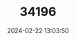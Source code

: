---
title: "34196"
category: "Pseudolarix amabilis"
draft: false
date: 2024-02-22 13:03:50
languages:
  English: ["Chinese Golden Larch"]
  Chinese: ["Jinquiansong"]
---